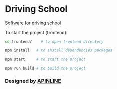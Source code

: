 # Driving School

Software for driving school

To start the project (frontend):
```bash
cd frontend/ 	# to open frontend directory
```

```bash
npm install   # to install dependencies packages
```

```bash
npm start     # to start the project
```

```bash
npm run build # to build the project
```


### Designed by [APINLINE](https://www.apinline.com/)